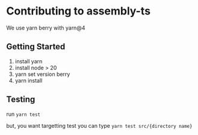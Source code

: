 # Contributing to assembly-ts

We use yarn berry with yarn@4

## Getting Started

1. install yarn
2. install node > 20
3. yarn set version berry
4. yarn install

## Testing

run `yarn test`

but, you want targetting test
you can type `yarn test src/{directory name}`
